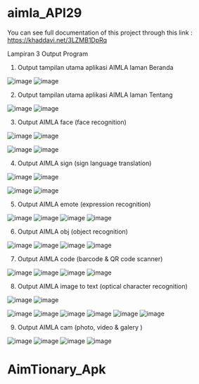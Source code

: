 # aimla_API29

You can see full documentation of this project through this link : https://khaddavi.net/3LZMB1DpRq






Lampiran 3 Output Program
1.	Output tampilan utama aplikasi AIMLA laman Beranda

  
![image](https://github.com/mosactycon/aimla_API29/assets/68953244/b9b66eea-b35d-4969-ae4c-a869dbce6339)
![image](https://github.com/mosactycon/aimla_API29/assets/68953244/37df929a-005c-48ae-be84-3e1faf3bf47b)











2.	Output tampilan utama aplikasi AIMLA laman Tentang




  
![image](https://github.com/mosactycon/aimla_API29/assets/68953244/b1f9c180-b2cb-483d-bbdb-c0b8e9ea8a35)
![image](https://github.com/mosactycon/aimla_API29/assets/68953244/064250a6-50ae-48cd-b903-09a33d5c3363)









3.	Output AIMLA face (face recognition)



  

![image](https://github.com/mosactycon/aimla_API29/assets/68953244/25983552-cb0e-4cdd-bc80-01c59d33d559)
![image](https://github.com/mosactycon/aimla_API29/assets/68953244/256287e6-0163-432e-b8b8-8b1bab8021d1)












  










![image](https://github.com/mosactycon/aimla_API29/assets/68953244/cef1d35b-b396-46a4-b1a1-c2de8acdcadd)
![image](https://github.com/mosactycon/aimla_API29/assets/68953244/a08b29c3-9405-4b65-a063-df004a7b3cec)



4.	Output AIMLA sign (sign language translation)

  




![image](https://github.com/mosactycon/aimla_API29/assets/68953244/981b05ac-990e-4c6f-b109-b91dba2684f1)
![image](https://github.com/mosactycon/aimla_API29/assets/68953244/6fe7d4dd-6f4d-407a-b182-267863315e32)

![image](https://github.com/mosactycon/aimla_API29/assets/68953244/773c918d-019c-4de2-b508-5b8774e652ad)
![image](https://github.com/mosactycon/aimla_API29/assets/68953244/7fbb3c49-c739-4bdb-95b8-c34d79a9c33d)







  
















5.	Output AIMLA emote (expression recognition)

  




![image](https://github.com/mosactycon/aimla_API29/assets/68953244/02c399b5-ec87-4f7b-9f5c-d74e728064b8)
![image](https://github.com/mosactycon/aimla_API29/assets/68953244/d80581eb-1102-4ef4-aa0b-7bbf776ea176)
![image](https://github.com/mosactycon/aimla_API29/assets/68953244/f30adc82-429c-4a4e-b234-3da3b7ec87de)
![image](https://github.com/mosactycon/aimla_API29/assets/68953244/a59a310a-686c-4027-bf86-197ae5dfd222)











  















6.	Output AIMLA obj (object recognition)

  





![image](https://github.com/mosactycon/aimla_API29/assets/68953244/7aaa94ad-d4b9-4143-933f-4c26cfb3ad63)
![image](https://github.com/mosactycon/aimla_API29/assets/68953244/b381e410-08e6-4085-98c7-83339d639a15)
![image](https://github.com/mosactycon/aimla_API29/assets/68953244/b83be5da-d62b-4466-aefe-aacb1fb61e64)
![image](https://github.com/mosactycon/aimla_API29/assets/68953244/dd50e407-4942-4630-afac-c89fd550eaa0)









  
















7.	Output AIMLA code (barcode & QR code scanner)


  



![image](https://github.com/mosactycon/aimla_API29/assets/68953244/cd673d65-4b5e-4e93-8852-aa9b21c16833)
![image](https://github.com/mosactycon/aimla_API29/assets/68953244/b5b1e298-811d-42f2-8fa9-0282a389a67c)
![image](https://github.com/mosactycon/aimla_API29/assets/68953244/e86af42e-32fb-4dcb-9533-8b8bd7e883d5)
![image](https://github.com/mosactycon/aimla_API29/assets/68953244/96101479-e1a6-4eb3-b682-19985c4bd0fa)












   















8.	Output AIMLA image to text (optical character recognition)

  


![image](https://github.com/mosactycon/aimla_API29/assets/68953244/3b5765ee-0868-455f-8cc5-ba3aee0e770e)
![image](https://github.com/mosactycon/aimla_API29/assets/68953244/cd5aab99-426e-4575-ad77-eca06d407b9f)







![image](https://github.com/mosactycon/aimla_API29/assets/68953244/7e2102b5-592e-4c57-80e2-45ee5de0a351)
![image](https://github.com/mosactycon/aimla_API29/assets/68953244/a935078a-8e38-49b1-af66-458106d91a6e)
![image](https://github.com/mosactycon/aimla_API29/assets/68953244/6a909a6c-832c-44e5-864b-ca978ab9277e)
![image](https://github.com/mosactycon/aimla_API29/assets/68953244/d970fc1f-7af9-4733-abbc-f826c6c9c95a)
![image](https://github.com/mosactycon/aimla_API29/assets/68953244/9856ca8d-7f7d-40db-99b0-c9378863bb1c)
![image](https://github.com/mosactycon/aimla_API29/assets/68953244/7fd42409-4b55-4057-a4d8-8e58abe88a21)





  














  














  





	










9.	Output AIMLA cam (photo, video & galery )



  


![image](https://github.com/mosactycon/aimla_API29/assets/68953244/18ef6249-4ad6-42b4-90b4-994b48dcb351)
![image](https://github.com/mosactycon/aimla_API29/assets/68953244/976d0563-00d9-4192-9dd8-d21e78d23eba)
![image](https://github.com/mosactycon/aimla_API29/assets/68953244/441d51b0-436c-4df6-8be2-657e5dd3843c)
![image](https://github.com/mosactycon/aimla_API29/assets/68953244/7763bbc4-fdd6-4949-9041-06bfe13cca2d)





















  
# AimTionary_Apk
